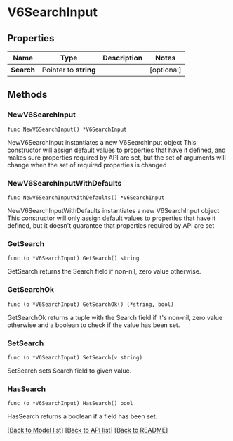# V6SearchInput

## Properties

Name | Type | Description | Notes
------------ | ------------- | ------------- | -------------
**Search** | Pointer to **string** |  | [optional] 

## Methods

### NewV6SearchInput

`func NewV6SearchInput() *V6SearchInput`

NewV6SearchInput instantiates a new V6SearchInput object
This constructor will assign default values to properties that have it defined,
and makes sure properties required by API are set, but the set of arguments
will change when the set of required properties is changed

### NewV6SearchInputWithDefaults

`func NewV6SearchInputWithDefaults() *V6SearchInput`

NewV6SearchInputWithDefaults instantiates a new V6SearchInput object
This constructor will only assign default values to properties that have it defined,
but it doesn't guarantee that properties required by API are set

### GetSearch

`func (o *V6SearchInput) GetSearch() string`

GetSearch returns the Search field if non-nil, zero value otherwise.

### GetSearchOk

`func (o *V6SearchInput) GetSearchOk() (*string, bool)`

GetSearchOk returns a tuple with the Search field if it's non-nil, zero value otherwise
and a boolean to check if the value has been set.

### SetSearch

`func (o *V6SearchInput) SetSearch(v string)`

SetSearch sets Search field to given value.

### HasSearch

`func (o *V6SearchInput) HasSearch() bool`

HasSearch returns a boolean if a field has been set.


[[Back to Model list]](../README.md#documentation-for-models) [[Back to API list]](../README.md#documentation-for-api-endpoints) [[Back to README]](../README.md)


